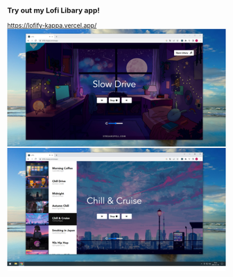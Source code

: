 ### Try out my Lofi Libary app! ###
https://lofify-kappa.vercel.app/
![alt text](https://raw.githubusercontent.com/jooedvard/lofify/master/pic1.png?raw=true)
![alt text](https://raw.githubusercontent.com/jooedvard/lofify/master/pic2.png?raw=true)
